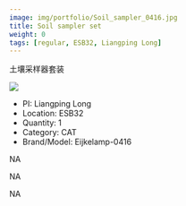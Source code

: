 ```yaml
---
image: img/portfolio/Soil_sampler_0416.jpg
title: Soil sampler set
weight: 0
tags: [regular, ESB32, Liangping Long]
---
```


土壤采样器套装

<!--more-->

![](../../img/portfolio/Soil_sampler_0416.jpg)

- PI: Liangping Long
- Location: ESB32
- Quantity: 1
- Category: CAT
- Brand/Model: Eijkelamp-0416

NA

NA

NA
